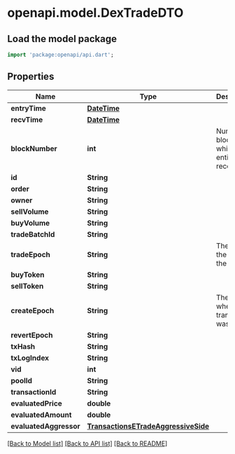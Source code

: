 # openapi.model.DexTradeDTO

## Load the model package
```dart
import 'package:openapi/api.dart';
```

## Properties
Name | Type | Description | Notes
------------ | ------------- | ------------- | -------------
**entryTime** | [**DateTime**](DateTime.md) |  | [optional] 
**recvTime** | [**DateTime**](DateTime.md) |  | [optional] 
**blockNumber** | **int** | Number of block in which entity was recorded. | [optional] 
**id** | **String** |  | [optional] 
**order** | **String** |  | [optional] 
**owner** | **String** |  | [optional] 
**sellVolume** | **String** |  | [optional] 
**buyVolume** | **String** |  | [optional] 
**tradeBatchId** | **String** |  | [optional] 
**tradeEpoch** | **String** | The date of the end of the batch. | [optional] 
**buyToken** | **String** |  | [optional] 
**sellToken** | **String** |  | [optional] 
**createEpoch** | **String** | The date where the transaction was mined. | [optional] 
**revertEpoch** | **String** |  | [optional] 
**txHash** | **String** |  | [optional] 
**txLogIndex** | **String** |  | [optional] 
**vid** | **int** |  | [optional] 
**poolId** | **String** |  | [optional] 
**transactionId** | **String** |  | [optional] 
**evaluatedPrice** | **double** |  | [optional] 
**evaluatedAmount** | **double** |  | [optional] 
**evaluatedAggressor** | [**TransactionsETradeAggressiveSide**](TransactionsETradeAggressiveSide.md) |  | [optional] 

[[Back to Model list]](../README.md#documentation-for-models) [[Back to API list]](../README.md#documentation-for-api-endpoints) [[Back to README]](../README.md)


